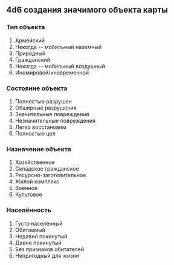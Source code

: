 ## 4d6 создания значимого объекта карты

### Тип объекта
1. Армейский
2. Некогда -- мобильный наземный
3. Природный
4. Гражданский
5. Некогда -- мобильный воздушный
6. Иномировой/иновременной

### Состояние объекта
1. Полностью разрушен
2. Обширные разрушения
3. Значительные повреждения
4. Незначительные повреждения
5. Легко восстановим
6. Полностью цел

### Назначение объекта
1. Хозяйственное
2. Складское гражданское
3. Ресурсно-заготовительное
4. Жилой комплекс
5. Военное
6. Культовое

### Населённость
1. Густо населённый
2. Обитаемый
3. Недавно покинутый
4. Давно покинутый
5. Без признаков обитателей
6. Непригодный для жизни